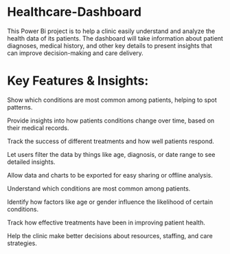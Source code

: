 # Healthcare-Dashboard
This Power Bi project is to help a clinic easily understand and analyze the health data of its patients. The dashboard will take information about patient diagnoses, medical history, and other key details to present insights that can improve decision-making and care delivery.


# Key Features & Insights:
Show which conditions are most common among patients, helping to spot patterns.

Provide insights into how patients conditions change over time, based on their medical records.

Track the success of different treatments and how well patients respond.

Let users filter the data by things like age, diagnosis, or date range to see detailed insights.

Allow data and charts to be exported for easy sharing or offline analysis.

Understand which conditions are most common among patients.

Identify how factors like age or gender influence the likelihood of certain conditions.

Track how effective treatments have been in improving patient health.

Help the clinic make better decisions about resources, staffing, and care strategies.
